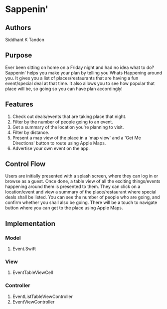 # Sappenin'

## Authors

Siddhant K Tandon

## Purpose

Ever been sitting on home on a Friday night and had no idea what to do? Sappenin' helps you make your plan by telling you Whats Happening around you. It gives you a list of places/restaurants that are having a fun event/special deal at that time. It also allows you to see how popular that place will be, so going so you can have plan accordingly!

## Features

1. Check out deals/events that are taking place that night.
2. Filter by the number of people going to an event.
3. Get a summary of the location you're planning to visit.
4. Filter by distance.
6. Present a map view of the place in a 'map view' and a 'Get Me Directions' button to route using Apple Maps.
7. Advertise your own event on the app.

## Control Flow

Users are initially presented with a splash screen, where they can log in or browse as a guest. Once done, a table view of all the exciting things/events happening around them is presented to them. They can click on a location/event and view a summary of the place/restaurant where special deals shall be listed. You can see the number of people who are going, and confirm whether you shall also be going. There will be a touch to navigate button where you can get to the place using Apple Maps.

## Implementation

### Model

1. Event.Swift

### View

1. EventTableViewCell

### Controller

1. EventListTableViewController
2. EventViewController

